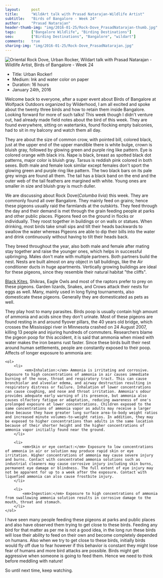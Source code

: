 ```yaml
---
layout:     post
title:      "WildArt talk with Prasad Natarajan-Wildlife Artist"
subtitle:   "Birds of Bangalore - Week 24"
author:     "Prasad Natarajan"
header-thumb-img: "img/2016-01-25/Rock-Dove_PrasadNatarajan-thumb.jpg"
tags:       ["Bangalore Wildlife", "Birding Destinations"]
seo: 		["Birding Destinations", "Bangalore", "wildart"]
comments:   true
sharing-img: "img/2016-01-25/Rock-Dove_PrasadNatarajan.jpg"
---
```



<img src="{{ site.baseurl }}/img/2016-01-25/Rock-Dove_PrasadNatarajan.jpg" alt="Oriental Rock Dove, Urban Rocker, Wildart talk with Prasad Natarajan - Wildlife Artist, Birds of Bangalore - Week 24">

<p>
	<ul>
		 <li>Title: Urban Rocker!</li>
		 <li>Medium: Ink and water color on paper</li>
		 <li>Duration: 16 hours</li>
		 <li>January 24th, 2016</li>
 	</ul>
</p>

<p>
Welcome back to everyone, after a super event about Birds of Bangalore at Wolfpack Outdoors organized by Wilderhood, I am all excited and spoke about the twenty three birds and how to retain them inside Bangalore. Looking forward for more of such talks! This week though I didn't venture out, had already made field notes about the bird of this week. They are found everywhere, sitting on watertanks, found flocking empty balconies, had to sit in my balcony and watch them all day. 
</p>

<p>
They are about the size of common crow, with pointed bill, colored black, just at the upper end of the upper mandible there is white bulge, crown is bluish gray, followed by glowing green and purple ring like pattern. Eye is colored orange with black iris. Nape is black, breast as spotted black dot patterns, major color is bluish gray. Tarsus is reddish pink colored in both sexes. Both male and female look similar except females don't sport the glowing green and purple ring like pattern. The two black bars on its pale grey wings are found all them. The tail has a black band on the end and the outer web of the tail feathers are margined with white. Young ones are smaller in size and bluish gray is much duller. 
</p>

<p>
We are discussing about Rock Dove(<em>Columba livia</em>) this week. They are commonly found all over Bangalore. They mainly feed on grains; hence these pigeons usually raid the farmlands at the outskirts. They feed through the day and their demand is met through the grain feeding people at parks and other public places. Pigeons feed on the ground in flocks or individually. They roost together in buildings or on walls or statues. When drinking, most birds take small sips and tilt their heads backwards to swallow the water whereas Pigeons are able to dip their bills into the water and drink continuously without having to tilt their heads back. 
</p>

<p>
They breed throughout the year, also both male and female after mating stay together and raise the younger ones, which helps in successful upbringing. Males don't mate with multiple partners. Both partners build the nest. Nests are built almost on any object in tall buildings, like the Air conditioner ducts in huge apartments. Vertically growing buildings are ideal for these pigeons, since they resemble their natural habitat "the cliffs".   
</p>

<p>
<a href="{{ site.baseurl }}/wildart/2015-09-28-Black-Kite.html" target="_blank">Black Kites</a>, Shikras, Eagle Owls and most of the raptors prefer to prey on these pigeons. Garden lizards, Snakes, and Crows attack their nests for eggs as well. Many, mainly used in long flying tournaments, also domesticate these pigeons. Generally they are domesticated as pets as well. 
</p>

<p>
They play host to many parasites. Birds poop is usually contain high amount of ammonia and acids since they don't urinate. Most of these pigeons are found resting in and around flyover pillars, the 40 years old  bridge, which crosses the Mississippi river in Minnesota  crashed on 24 August 2007, killing 13 people and injuring hundreds of commuters. Researchers blame the pigeon poop for this accident, it is said that ammonia when mixed with water makes the iron beams rust faster. Since these birds built their nest around human settlements, people are constantly exposed to their poop.  Affects of longer exposure to ammonia are:

	<ol>
		<li>
			 <em>Inhalation:</em> Ammonia is irritating and corrosive. Exposure to high concentrations of ammonia in air causes immediate burning of the nose, throat and respiratory tract. This can cause bronchiolar and alveolar edema, and airway destruction resulting in respiratory distress or failure. Inhalation of lower concentrations can cause coughing, and nose and throat irritation. Ammonia's odour provides adequate early warning of its presence, but ammonia also causes olfactory fatigue or adaptation, reducing awareness of one's prolonged exposure at lower concentrations. Children exposed to the same concentrations of ammonia vapor as adults may receive a larger dose because they have greater lung surface area-to-body weight ratios and increased minute volumes-to-weight ratios. In addition, they may be exposed to higher concentrations than adults in the same location because of their shorter height and the higher concentrations of ammonia vapor initially found near the ground. 
		</li>

		<li>
			<em>Skin or eye contact:</em> Exposure to low concentrations of ammonia in air or solution may produce rapid skin or eye irritation. Higher concentrations of ammonia may cause severe injury and burns. Contact with concentrated ammonia solutions such as industrial cleaners may cause corrosive injury including skin burns, permanent eye damage or blindness. The full extent of eye injury may not be apparent for up to a week after the exposure. Contact with liquefied ammonia can also cause frostbite injury. 
		</li>

		<li>
			<em>Ingestion:</em> Exposure to high concentrations of ammonia from swallowing ammonia solution results in corrosive damage to the mouth, throat and stomach. 
		</li>
	</ol>

</p>

<p>
I have seen many people feeding these pigeons at parks and public places and also have observed them trying to get close to these birds. Feeding any bird for that matter as per me is not a good idea, in the long run these birds will lose their ability to feed on their own and become completely depended on humans. Also when we try to get close to these birds, initially birds would fly off due to fear however if this behavior is constant they might lose fear of humans and more bird attacks are possible. Birds might get aggressive when someone is going to feed them. Hence we need to think before meddling with nature!
</p>

<p>
So until next time, keep watching.
</p>